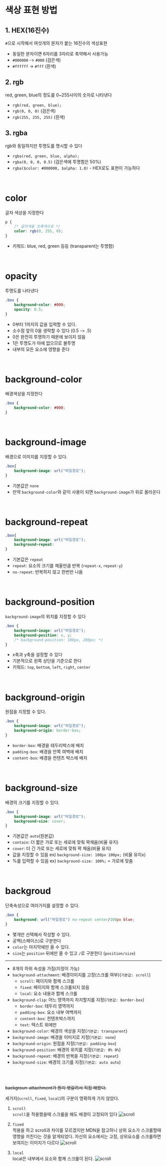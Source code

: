 # 색상 표현 방법

## 1. HEX(16진수)
`#`으로 시작해서 여섯개의 문자가 붙는 16진수의 색상표현
- 동일한 문자이면 6자리를 3자리로 축약해서 사용가능 
- `#000000` -> `#000` (검은색)
- `#ffffff` -> `#fff` (흰색)


## 2. rgb
red, green, blue의 정도를 0~255사이의 숫자로 나타낸다
- `rgb(red, green, blue);`
- `rgb(0, 0, 0)` (검은색)
- `rgb(255, 255, 255)` (흰색)

## 3. rgba
rgb와 동일하지만 투명도를 명시할 수 있다
- `rgba(red, green, blue, alpha);`
- `rgba(0, 0, 0, 0.5)` (검은색에 투명함은 50%) 
- `rgba($color: #000000, $alpha: 1.0)` - HEX로도 표현이 가능하다 

<br>

# color
글자 색상을 지정한다
```css
p {
    /* 글자색을 초록색으로 */
    color: rgb(0, 255, 0);
}
```
- 키워드: blue, red, green 등등 (transparent는 투명함)

<br>

# opacity
투명도를 나타낸다
```css
.box {
    background-color: #000;
    opacity: 0.5;
}
```

- 0부터 1까지의 값을 입력할 수 있다.
- 소수점 앞의 0을 생략할 수 있다 (0.5 -> .5)
- 0은 완전히 투명하기 때문에 보이지 않음
- 1은 투명도가 아에 없으므로 불투명
- 내부의 모든 요소에 영향을 준다

<br>

# background-color
배경색상을 지정한다
```css
.box {
    background-color: #000;
}
```

<br>

# background-image
배경으로 이미지를 지정할 수 있다.
```css
.box{
    background-image: url("파일경로");
}
```

- 기본값은 `none`
- 만약 `background-color`와 같이 사용이 되면 `background-image`가 위로 올라온다

<br>

# background-repeat

```css
.box{
    background-image: url("파일경로");
    background-repeat: 
}
```
- 기본값은 `repeat`
- `repeat`: 요소의 크기를 채울만큼 반복 (`repeat-x`, `repeat-y`)
- `no-repeat`: 반복하지 않고 한번만 나옴

<br>

# background-position
`background-image`의 위치를 지정할 수 있다
```css
.box {
    background-image: url("파일경로");
    background-position: x, y;
    /* background-position: 100px, 200px; */
}
```
- x축과 y축을 설정할 수 있다
- 기본적으로 왼쪽 상단을 기준으로 한다
- 키워드: `top`, `bottom`, `left`, `right`, `center`

<br>

# background-origin
원점을 지정할 수 있다.
```css
.box {
    background-image: url("파일경로");
    background-origin: border-box;
}
```
- `border-box`: 배경을 테두리박스에 배치
- `padding-box`: 배경을 안쪽 여백에 배치
- `content-box`: 배경을 컨텐츠 박스에 배치

<br>

# background-size
배경의 크기를 지정할 수 있다.
```css
.box {
    background-image: url("파일경로");
    background-size: cover;
}
```

- 기본값은 `auto`(원본값)
- `contain`: 더 짧은 가로 또는 세로에 맞춰 꽉채움(비율 유지)
- `cover`: 더 긴 가로 또는 세로에 맞춰 꽉 채움(비율 유지)
- 값을 지정할 수 있음 ex) `background-size: 100px 100px;` (비율 유지x)
- %를 입력할 수 있음 ex) `background-size: 100%;` = 가로에 맞춤

<br>

# backgroud
단축속성으로 여러가지를 설정할 수 있다.
```css
.box {
    background: url("파일경로") no-repeat center/100px blue;
}
```

- 몇개만 선택해서 작성할 수 있다.
- 공백(스페이스)로 구분한다
- `color`는 마지막에만 올 수 있다.
- `size`는 `position` 뒤에만 올 수 있고 `/`로 구분한다 (`position/size`)

<hr>

- 8개의 하위 속성을 가짐(지정이 가능)
- `background-attachment`: 배경이미지를 고정(스크롤 여부)(`기본값: scroll`)
    - `scroll`: 페이지와 함께 스크롤
    - `fixed`: 페이지와 함께 스크롤되지 않음
    - `local`: 요소 내용과 함께 스크롤
- `background-clip`: 어느 영역까지 차지할지를 지정(`기본값: border-box`)
    - `border-box`: 테두리 영역까지
    - `padding-box`: 요소 내부 여백까지
    - `content-box`: 컨텐프박스까지
    - `text`: 텍스트 위에만 
- `background-color`: 배경의 색상을 지정(`기본값: transparent`)
- `background-image`: 배경을 이미지로 지정(`기본값: none`)
- `background-origin`: 원점을 지정(`기본값: padding-box`)
- `background-position`: 배경의 위치를 지정(`기본값: 0% 0%`)
- `background-repeat`: 배경의 반복을 지정(`기본값: repeat`)
- `background-size`: 배경의 크기를 지정(`기본값: auto auto`)


<br>
<br>

~~backgroun-attachment가 뭔지 헷갈려서 직접 해봤다.~~

세가지(`scroll`, `fixed`, `local`)의 구분이 명확하게 가지 않았다. 
1. `scroll`  
    `scroll`을 적용했을때 스크롤을 해도 배경이 고정되어 있다
    ![scroll](./img/background_scroll.png)

2. `fixed`  
    적용을 하고 scroll과 차이를 모르겠지만 MDN을 참고하니 상위 요소가 스크롤할때 영향을 끼친다는 것을 알게되었다.
    자신의 요소에서는 고정, 상위요소를 스크롤하면 보여지는 이미지가 다르다
    ![scroll](./img/background_fixed.png)

3. `local`  
    local은 내부에서 요소와 함께 스크롤이 된다.
    ![scroll](./img/background_local.png)